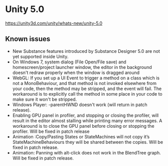 # Unity 5.0

https://unity3d.com/unity/whats-new/unity-5.0

## Known issues



*   New Substance features introduced by Substance Designer 5.0 are not yet supported inside Unity.
*   On Windows 7, system dialog (File Open/File save) and homescreen/project launcher window, the editor in the background doesn't redraw properly when the window is dragged around
*   WebGL: If you set up a UI Event to trigger a method on a class which is not a MonoBehaviour, and that method is not invoked elsewhere from your code, then the method may be stripped, and the event will fail. The workaround is to explicitly call the method in some place in your code to make sure it won't be stripped.
*   Windows Player: -parentHWND doesn't work (will return in patch release).
*   Enabling GPU panel in profiler, and stopping or closing the profiler, will result in the editor almost stalling while printing many error messages. A workaround is to close the GPU panel before closing or stopping the profiler. Will be fixed in patch release
*   Animation :Copy/Pasting States or StateMachines will not copy it’s StateMachineBehaviours they will be shared between the copies. Will be fixed in patch release.
*   Animation: Panning with alt-click does not work in the BlendTree graph. Will be fixed in patch release.